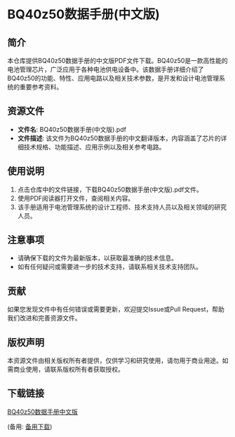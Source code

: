  # BQ40z50数据手册(中文版)

 ## 简介
 本仓库提供BQ40z50数据手册的中文版PDF文件下载。BQ40z50是一款高性能的电池管理芯片，广泛应用于各种电池供电设备中。该数据手册详细介绍了BQ40z50的功能、特性、应用电路以及相关技术参数，是开发和设计电池管理系统的重要参考资料。

 ## 资源文件
 - **文件名**: BQ40z50数据手册(中文版).pdf
 - **文件描述**: 该文件为BQ40z50数据手册的中文翻译版本，内容涵盖了芯片的详细技术规格、功能描述、应用示例以及相关参考电路。

 ## 使用说明
 1. 点击仓库中的文件链接，下载BQ40z50数据手册(中文版).pdf文件。
 2. 使用PDF阅读器打开文件，查阅相关内容。
 3. 该手册适用于电池管理系统的设计工程师、技术支持人员以及相关领域的研究人员。

 ## 注意事项
 - 请确保下载的文件为最新版本，以获取最准确的技术信息。
 - 如有任何疑问或需要进一步的技术支持，请联系相关技术支持团队。

 ## 贡献
 如果您发现文件中有任何错误或需要更新，欢迎提交Issue或Pull Request，帮助我们改进和完善资源文件。

 ## 版权声明
 本资源文件由相关版权所有者提供，仅供学习和研究使用，请勿用于商业用途。如需商业使用，请联系版权所有者获取授权。

 ## 下载链接
 [BQ40z50数据手册中文版](https://pan.quark.cn/s/ad43315d0829) 

 (备用: [备用下载](https://pan.baidu.com/s/1PgoyDKwYMEjtx_IuNwWYcg?pwd=1234))
